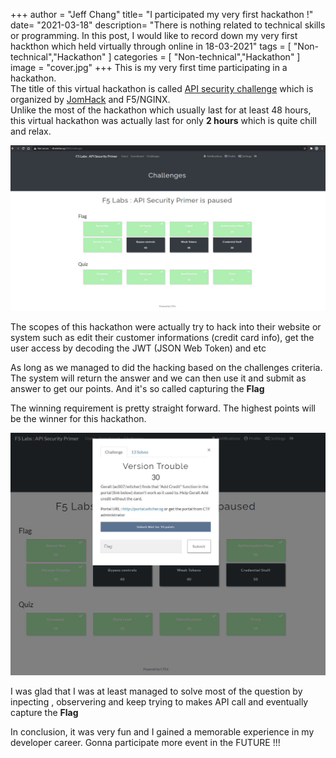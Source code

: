 +++
author = "Jeff Chang"
title= "I participated my very first hackathon !" 
date= "2021-03-18"
description= "There is nothing related to technical skills or programming. In this post, I would like to record down my very first hackthon which held virtually through online in 18-03-2021" 
tags = [
    "Non-technical","Hackathon"
]
categories = [
    "Non-technical","Hackathon"
]
image = "cover.jpg"
+++
This is my very first time participating in a hackathon. <br/>
The title of this virtual hackathon is called [API security challenge](https://www.jomhack.com/apisecurity/) which is organized by [JomHack](https://www.jomhack.com/) and F5/NGINX. <br/>
Unlike the most of the hackathon which usually last for at least 48 hours, this virtual hackathon was actually last for only **2 hours** which is quite chill and relax.

![challenges menu](challenges_menu.jpg)

The scopes of this hackathon were actually try to hack into their website or system such as edit their customer informations (credit card info), get the user access by decoding the JWT (JSON Web Token) and etc <br/>

As long as we managed to did the hacking based on the challenges criteria. The system will return the answer and we can then use it and submit as answer to get our points. 
And it's so called capturing the **Flag**
<br/>

The winning requirement is pretty straight forward. The highest points will be the winner for this hackathon. <br/>

![challenge](challenge.jpg)

I was glad that I was at least managed to solve most of the question by inpecting , observering and keep trying to makes API call and eventually capture the **Flag** <br/>

In conclusion, it was very fun and I gained a memorable experience in my developer career. Gonna participate more event in the FUTURE !!!



